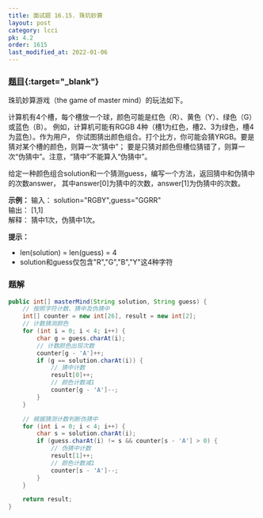 ```yaml
---
title: 面试题 16.15. 珠玑妙算
layout: post
category: lcci
pk: 4.2
order: 1615
last_modified_at: 2022-01-06
---
```


### [题目](https://leetcode.cn/master-mind-lcci/){:target="_blank"}

珠玑妙算游戏（the game of master mind）的玩法如下。

计算机有4个槽，每个槽放一个球，颜色可能是红色（R）、黄色（Y）、绿色（G）或蓝色（B）。
例如，计算机可能有RGGB 4种（槽1为红色，槽2、3为绿色，槽4为蓝色）。作为用户，
你试图猜出颜色组合。打个比方，你可能会猜YRGB。要是猜对某个槽的颜色，则算一次“猜中”；
要是只猜对颜色但槽位猜错了，则算一次“伪猜中”。注意，“猜中”不能算入“伪猜中”。

给定一种颜色组合solution和一个猜测guess，编写一个方法，返回猜中和伪猜中的次数answer，
其中answer[0]为猜中的次数，answer[1]为伪猜中的次数。

**示例：**
输入： solution="RGBY",guess="GGRR"  
输出： [1,1]  
解释： 猜中1次，伪猜中1次。

**提示：**
- len(solution) = len(guess) = 4
- solution和guess仅包含"R","G","B","Y"这4种字符

### 题解

```java
public int[] masterMind(String solution, String guess) {
    // 按照字符计数、猜中及伪猜中
    int[] counter = new int[26], result = new int[2];
    // 计数猜测颜色
    for (int i = 0; i < 4; i++) {
        char g = guess.charAt(i);
        // 计数颜色出现次数
        counter[g - 'A']++;
        if (g == solution.charAt(i)) {
            // 猜中计数
            result[0]++;
            // 颜色计数减1
            counter[g - 'A']--;
        }
    }

    // 根据猜测计数判断伪猜中
    for (int i = 0; i < 4; i++) {
        char s = solution.charAt(i);
        if (guess.charAt(i) != s && counter[s - 'A'] > 0) {
            // 伪猜中计数
            result[1]++;
            // 颜色计数减1
            counter[s - 'A']--;
        }
    }

    return result;
}
```
